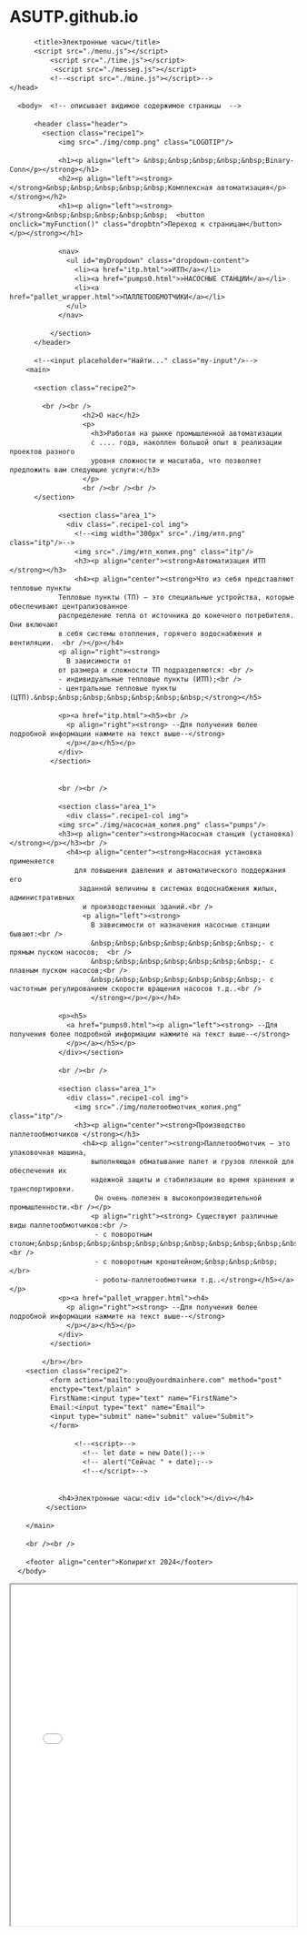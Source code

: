# ASUTP.github.io
<!DOCTYPE html> <!-- декларация сообщает, что в этом документе используется пятая версия HTML -->
<html> <!-- корневой элемент HTML документа (все остальные элементы должны быть его потомками) -->
	<head>
    <meta charset="utf-8">
    <title>ASUTP_MAIN</title>
    <link rel="stylesheet" href="style.css" />

          <title>Электронные часы</title>
          <script src="./menu.js"></script>
              <script src="./time.js"></script>
               <script src="./messeg.js"></script>
              <!--<script src="./mine.js"></script>-->
	</head>

	  <body>  <!-- описывает видимое содержимое страницы  -->

          <header class="header">
            <section class="recipe1">
                <img src="./img/comp.png" class="LOGOTIP"/>

                <h1><p align="left"> &nbsp;&nbsp;&nbsp;&nbsp;&nbsp;Binary-Conn</p></strong></h1>
                <h2><p align="left"><strong></strong>&nbsp;&nbsp;&nbsp;&nbsp;&nbsp;Комплексная автоматизация</p></strong></h2>
                <h1><p align="left"><strong></strong>&nbsp;&nbsp;&nbsp;&nbsp;&nbsp;  <button onclick="myFunction()" class="dropbtn">Переход к страницам</button>  </p></strong></h1>
            
                <nav>
                  <ul id="myDropdown" class="dropdown-content">
                    <li><a href="itp.html">>ИТП</a></li>
                    <li><a href="pumps0.html">>НАСОСНЫЕ СТАНЦИИ</a></li>
                    <li><a href="pallet_wrapper.html">>ПАЛЛЕТООБМОТЧИКИ</a></li>
                  </ul>
                </nav>
            
              </section>
          </header>

          <!--<input placeholder="Найти..." class="my-input"/>-->
        <main>

          <section class="recipe2">

            <br /><br />
                      <h2>О нас</h2>
                      <p>
                        <h3>Работая на рынке промышленной автоматизации 
                        с .... года, накоплен большой опыт в реализации проектов разного
                        уровня сложности и масштаба, что позволяет предложить вам следующие услуги:</h3>
                      </p>
                      <br /><br /><br />
          </section>

                <section class="area_1">
                  <div class=".recipe1-col img">
                    <!--<img width="300px" src="./img/итп.png" class="itp"/>-->
                    <img src="./img/итп_копия.png" class="itp"/>
                    <h3><p align="center"><strong>Автоматизация ИТП </strong></h3> 
                    <h4><p align="center"><strong>Что из себя представляют тепловые пункты
                Тепловые пункты (ТП) – это специальные устройства, которые обеспечивают централизованное 
                распределение тепла от источника до конечного потребителя. Они включают 
                в себя системы отопления, горячего водоснабжения и вентиляции.  <br /></p></h4>
                <p align="right"><strong>
                  В зависимости от
                от размера и сложности ТП подразделяются: <br />
                - индивидуальные тепловые пункты (ИТП);<br />
                - центральные тепловые пункты (ЦТП).&nbsp;&nbsp;&nbsp;&nbsp;&nbsp;&nbsp;&nbsp;</strong></h5>
                
                <p><a href="itp.html"><h5><br />
                  <p align="right"><strong> --Для получения более подробной информации нажмите на текст выше--</strong>
                  </p></a></h5></p>
                </div>
              </section>
              

                <br /><br />

                <section class="area_1">
                  <div class=".recipe1-col img">
                <img src="./img/насосная_копия.png" class="pumps"/>
                <h3><p align="center"><strong>Насосная станция (установка)</strong></p></h3><br />
                  <h4><p align="center"><strong>Насосная установка применяется
                    для повышения давления и автоматического поддержания его
                     заданной величины в системах водоснабжения жилых, административных
                      и производственных зданий.<br />
                      <p align="left"><strong>
                        В зависимости от назначения насосные станции бывают:<br />
                        &nbsp;&nbsp;&nbsp;&nbsp;&nbsp;&nbsp;&nbsp;- с прямым пуском насосов;  <br />
                        &nbsp;&nbsp;&nbsp;&nbsp;&nbsp;&nbsp;&nbsp;- с плавным пуском насосов;<br />
                        &nbsp;&nbsp;&nbsp;&nbsp;&nbsp;&nbsp;&nbsp;- с частотным регулированием скорости вращения насосов т.д..<br />
                        </strong></p></p></h4>

                <p><h5>
                  <a href="pumps0.html"><p align="left"><strong> --Для получения более подробной информации нажмите на текст выше--</strong>
                  </p></a></h5></p>
                </div></section>
                
                <br /><br />

                <section class="area_1">
                  <div class=".recipe1-col img">
                    <img src="./img/полетообмотчик_копия.png" class="itp"/>
                    <h3><p align="center"><strong>Производство паллетообмотчиков </strong></h3> 
                      <h4><p align="center"><strong>Паллетообмотчик — это упаковочная машина, 
                        выполняющая обматывание палет и грузов пленкой для обеспечения их 
                        надежной защиты и стабилизации во время хранения и транспортировки.
                         Он очень полезен в высокопроизводительной промышленности.<br /></p>
                        <p align="right"><strong> Существуют различные виды паллетообмотчиков:<br />
                         - с поворотным столом;&nbsp;&nbsp;&nbsp;&nbsp;&nbsp;&nbsp;&nbsp;&nbsp;&nbsp;&nbsp;&nbsp;&nbsp;&nbsp;&nbsp;&nbsp;&nbsp;<br />
                         - с поворотным кронштейном;&nbsp;&nbsp;&nbsp;</br>
                         - роботы-паллетообмотчики т.д..</strong></h5></a></p>
                <p><a href="pallet_wrapper.html"><h4>
                  <p align="right"><strong> --Для получения более подробной информации нажмите на текст выше--</strong>
                  </p></a></h5></p>
                </div>
              </section>

            </br></br>
        <section class="recipe2">
              <form action="mailto:you@yourdmainhere.com" method="post"
              enctype="text/plain" >
              FirstName:<input type="text" name="FirstName">
              Email:<input type="text" name="Email">
              <input type="submit" name="submit" value="Submit">
              </form>

                    <!--<script>-->
                      <!-- let date = new Date();-->
                      <!-- alert("Сейчас " + date);-->
                      <!--</script>-->

             
                <h4>Электронные часы:<div id="clock"></div></h4> 
             </section>

        </main>

        <br /><br />

        <footer align="center">Копиригхт 2024</footer>
	  </body>

    
<iframe src="./img/СП 31.13330.2021 Водоснабжение. Наружные сети и сооружения СНиП 2.04.02-84_Текст.pdf"
        width="100%"
        height="600px">
</iframe>
</html> <!--закрывающий элемент (после него не должно быть каких-либо элементов) -->
